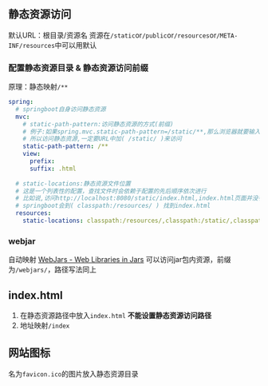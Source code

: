 ## 静态资源访问
默认URL：根目录/资源名
资源在`/static`or`/public`or`/resources`or`/META-INF/resources`中可以用默认
### 配置静态资源目录 & 静态资源访问前缀
原理：静态映射`/**`
```yml
spring:
  # springboot自身访问静态资源
  mvc:
    # static-path-pattern:访问静态资源的方式(前缀)
    # 例子:如果spring.mvc.static-path-pattern=/static/**,那么浏览器就要输入http://localhost:8080/static/index.html
    # 所以访问静态资源,一定要URL中加( /static/ )来访问
    static-path-pattern: /**
    view:
      prefix:
      suffix: .html
	  
  # static-locations:静态资源文件位置
  # 这是一个列表性的配置，查找文件时会依赖于配置的先后顺序依次进行
  # 比如说,访问http://localhost:8080/static/index.html,index.html页面并没有真正的在static目录下,但是
  # springboot会到( classpath:/resources/ ) 找到index.html
  resources:
    static-locations: classpath:/resources/,classpath:/static/,classpath:/template
```
### webjar
自动映射
[WebJars - Web Libraries in Jars](https://www.webjars.org/)
可以访问jar包内资源，前缀为`/webjars/`，路径写法同上
## index.html
1. 在静态资源路径中放入`index.html`
**不能设置静态资源访问路径**
2. 地址映射`/index`
## 网站图标
名为`favicon.ico`的图片放入静态资源目录
